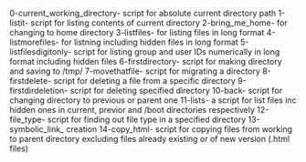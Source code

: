0-current_working_directory- script for absolute current directory path
1-listit- script for listing contents of current directory
2-bring_me_home- for changing to home directory
3-listfiles- for listing files in long format
4-listmorefiles- for listning including hidden files in long format
5-listfilesdigitonly- script for listing group and user IDs numerically in long format including hidden files
6-firstdirectory- script for making directory and saving to /tmp/
7-movethatfile- script for migrating a directory
8-firstdelete- script for deleting a file from a specific directory
9-firstdirdeletion- script for deleting specified directory
10-back- script for changing directory to previous or parent one
11-lists- a script for list files inc hidden ones in current, previor and /boot directories respectively
12-file_type- script for finding out file type in a specified directory
13-symbolic_link_ creation
14-copy_html- script for copying files from working to parent directory excluding files already existing or of new version (.html files)
